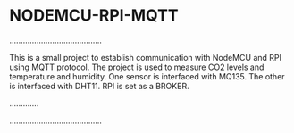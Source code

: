 # NODEMCU-RPI-MQTT
.........................................

This is a small project to establish communication  with NodeMCU  and RPI using MQTT protocol.
The project is used to measure CO2 levels and temperature and humidity. 
One sensor is interfaced with MQ135.
The other  is interfaced with DHT11.
RPI is set as a BROKER.



............. 



































.........................................




